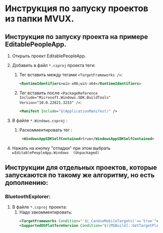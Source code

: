 # Инструкция по запуску проектов из папки MVUX.

## Инструкция по запуску проекта на примере EditablePeopleApp.

1. Открыть проект EditablePeopleApp.
2. Добавить в файл `*.csproj` проекта теги:
    1. Тег вставить между тегами `<TargetFrameworks />`:
        ```xml 
        <RuntimeIdentifiers>win-x86;win-x64</RuntimeIdentifiers>
        ```
    2. Тег вставить после `<PackageReference Include="Microsoft.Windows.SDK.BuildTools" Version="10.0.22621.3233" />`:
        ```xml
        <Manifest Include="$(ApplicationManifest)" />
        ```
3. В файле `*.Windows.csproj` :
    1. Раскомментировать тег :
        ```xml 
         <WindowsAppSDKSelfContained>true</WindowsAppSDKSelfContained>
         ```

4. Нажать на кнопку "отладки" при этом выбрать `►EditablePeopleApp.Windows  (Unpackaged)`

## Инструкции для отдельных проектов, которые запускаются по такому же алгоритму, но есть дополнению:

### BluetoothExplorer:
1. В файле `*.csproj` проекта:
     1. Надо закомментировать:
        ```xml
        <TargetFrameworks Condition="'$(_CanUseMobileTargets)'=='true'">$(TargetFrameworks);net8.0-maccatalyst</TargetFrameworks>
        <SupportedOSPlatformVersion Condition="$([MSBuild]::GetTargetPlatformIdentifier('$(TargetFramework)')) == 'maccatalyst'">14.0</SupportedOSPlatformVersion>
         ```